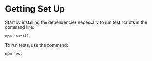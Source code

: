 # Getting Set Up

Start by installing the dependencies necessary to run test scripts in the command line:

`npm install`

To run tests, use the command:

`npm test`
